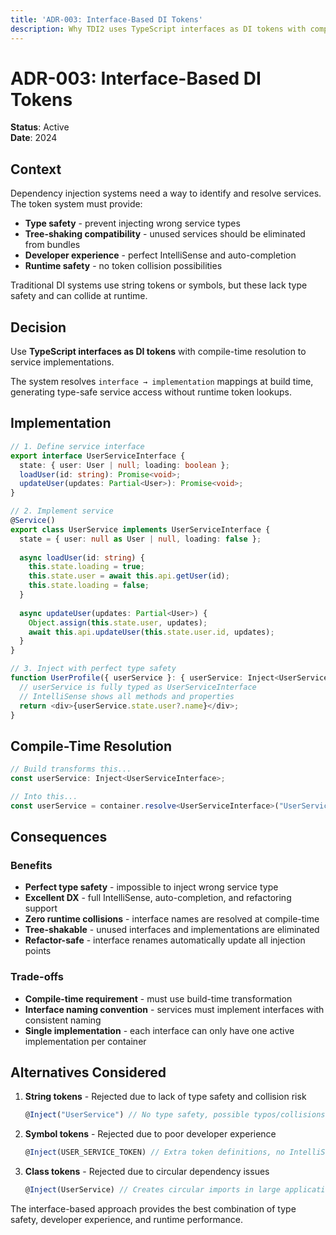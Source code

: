 ```yaml
---
title: 'ADR-003: Interface-Based DI Tokens'
description: Why TDI2 uses TypeScript interfaces as DI tokens with compile-time resolution instead of string tokens or symbols.
---
```


# ADR-003: Interface-Based DI Tokens

**Status**: Active  
**Date**: 2024

## Context

Dependency injection systems need a way to identify and resolve services. The token system must provide:
- **Type safety** - prevent injecting wrong service types
- **Tree-shaking compatibility** - unused services should be eliminated from bundles
- **Developer experience** - perfect IntelliSense and auto-completion
- **Runtime safety** - no token collision possibilities

Traditional DI systems use string tokens or symbols, but these lack type safety and can collide at runtime.

## Decision

Use **TypeScript interfaces as DI tokens** with compile-time resolution to service implementations.

The system resolves `interface → implementation` mappings at build time, generating type-safe service access without runtime token lookups.

## Implementation

```typescript
// 1. Define service interface
export interface UserServiceInterface {
  state: { user: User | null; loading: boolean };
  loadUser(id: string): Promise<void>;
  updateUser(updates: Partial<User>): Promise<void>;
}

// 2. Implement service
@Service()
export class UserService implements UserServiceInterface {
  state = { user: null as User | null, loading: false };
  
  async loadUser(id: string) {
    this.state.loading = true;
    this.state.user = await this.api.getUser(id);
    this.state.loading = false;
  }
  
  async updateUser(updates: Partial<User>) {
    Object.assign(this.state.user, updates);
    await this.api.updateUser(this.state.user.id, updates);
  }
}

// 3. Inject with perfect type safety
function UserProfile({ userService }: { userService: Inject<UserServiceInterface> }) {
  // userService is fully typed as UserServiceInterface
  // IntelliSense shows all methods and properties
  return <div>{userService.state.user?.name}</div>;
}
```

## Compile-Time Resolution

```typescript
// Build transforms this...
const userService: Inject<UserServiceInterface>;

// Into this...
const userService = container.resolve<UserServiceInterface>("UserServiceInterface");
```

## Consequences

### Benefits
- **Perfect type safety** - impossible to inject wrong service type
- **Excellent DX** - full IntelliSense, auto-completion, and refactoring support
- **Zero runtime collisions** - interface names are resolved at compile-time
- **Tree-shakable** - unused interfaces and implementations are eliminated
- **Refactor-safe** - interface renames automatically update all injection points

### Trade-offs
- **Compile-time requirement** - must use build-time transformation
- **Interface naming convention** - services must implement interfaces with consistent naming
- **Single implementation** - each interface can only have one active implementation per container

## Alternatives Considered

1. **String tokens** - Rejected due to lack of type safety and collision risk
   ```typescript
   @Inject("UserService") // No type safety, possible typos/collisions
   ```

2. **Symbol tokens** - Rejected due to poor developer experience
   ```typescript
   @Inject(USER_SERVICE_TOKEN) // Extra token definitions, no IntelliSense
   ```

3. **Class tokens** - Rejected due to circular dependency issues
   ```typescript
   @Inject(UserService) // Creates circular imports in large applications
   ```

The interface-based approach provides the best combination of type safety, developer experience, and runtime performance.